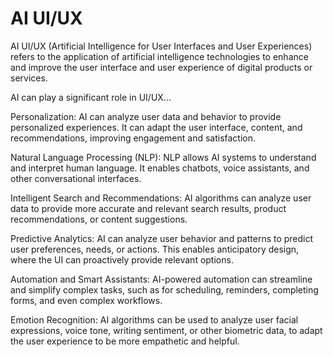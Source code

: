 # AI UI/UX

AI UI/UX (Artificial Intelligence for User Interfaces and User Experiences) refers to the application of artificial intelligence technologies to enhance and improve the user interface and user experience of digital products or services.

AI can play a significant role in UI/UX…

Personalization: AI can analyze user data and behavior to provide personalized experiences. It can adapt the user interface, content, and recommendations, improving engagement and satisfaction.

Natural Language Processing (NLP): NLP allows AI systems to understand and interpret human language. It enables chatbots, voice assistants, and other conversational interfaces.

Intelligent Search and Recommendations: AI algorithms can analyze user data to provide more accurate and relevant search results, product recommendations, or content suggestions.

Predictive Analytics: AI can analyze user behavior and patterns to predict user preferences, needs, or actions. This enables anticipatory design, where the UI can proactively provide relevant options.

Automation and Smart Assistants: AI-powered automation can streamline and simplify complex tasks, such as for scheduling, reminders, completing forms, and even complex workflows.

Emotion Recognition: AI algorithms can be used to analyze user facial expressions, voice tone, writing sentiment, or other biometric data, to adapt the user experience to be more empathetic and helpful.
